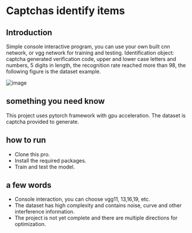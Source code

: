 # Captchas identify items

## Introduction
Simple console interactive program, you can use your own built cnn network, or vgg network for training and testing.
Identification object: captcha generated verification code, upper and lower case letters and numbers, 5 digits in length, 
the recognition rate reached more than 98, the following figure is the dataset example.

![image](https://github.com/gitover22/captcha_recognition/assets/83172922/8eb749cc-ec1c-47b2-b100-9d7ae022a033)

## something you need know
This project uses pytorch framework with gpu acceleration. The dataset is captcha provided to generate.


## how to run
- Clone this pro.
- Install the required packages.
- Train and test the model.


## a few words
- Console interaction, you can choose vgg11, 13,16,19, etc.
- The dataset has high complexity and contains noise, curve and other interference information.
- The project is not yet complete and there are multiple directions for optimization.
